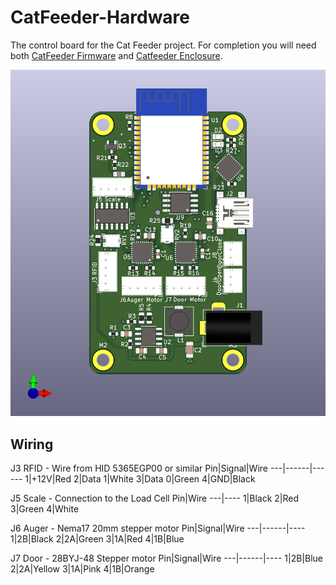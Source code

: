 # CatFeeder-Hardware

The control board for the Cat Feeder project.  For completion you will need both
[CatFeeder Firmware](https://github.com/ifreislich/CatFeeder-Firmware)
and
[Catfeeder Enclosure](https://github.com/ifreislich/CatFeeder-3D-Model).

![CatFeeder-Hardware](https://github.com/ifreislich/CatFeeder-Hardware/blob/main/images/catfeeder-front.png)

## Wiring
J3 RFID - Wire from HID 5365EGP00 or similar 
Pin|Signal|Wire
---|------|------
1|+12V|Red
2|Data 1|White
3|Data 0|Green
4|GND|Black

J5 Scale - Connection to the Load Cell
Pin|Wire
---|----
1|Black
2|Red
3|Green
4|White

J6 Auger - Nema17 20mm stepper motor
Pin|Signal|Wire
---|------|----
1|2B|Black
2|2A|Green
3|1A|Red
4|1B|Blue

J7 Door - 28BYJ-48 Stepper motor
Pin|Signal|Wire
---|------|----
1|2B|Blue
2|2A|Yellow
3|1A|Pink
4|1B|Orange
